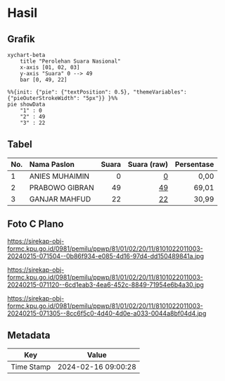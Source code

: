 # Hasil

## Grafik

```mermaid
xychart-beta
    title "Perolehan Suara Nasional"
    x-axis [01, 02, 03]
    y-axis "Suara" 0 --> 49
    bar [0, 49, 22]
```

```mermaid
%%{init: {"pie": {"textPosition": 0.5}, "themeVariables": {"pieOuterStrokeWidth": "5px"}} }%%
pie showData
    "1" : 0
    "2" : 49
    "3" : 22
```

## Tabel

| No. | Nama Paslon    | Suara | Suara (raw) | Persentase |
|:--- |:-------------- | -----:| -----------:| ----------:|
| 1   | ANIES MUHAIMIN | 0     | [0][p-1]    | 0,00       |
| 2   | PRABOWO GIBRAN | 49    | [49][p-2]   | 69,01      |
| 3   | GANJAR MAHFUD  | 22    | [22][p-3]   | 30,99      |


[p-1]: https://github.com/gigit-pemilu/pemilu-2024/blob/main/pilpres/hitung-suara/sub/81-maluku/sub/01-maluku-tengah/sub/02-teon-nila-serua/sub/2011-issu/sub/003-tps/sub/paslon-1.txt
[p-2]: https://github.com/gigit-pemilu/pemilu-2024/blob/main/pilpres/hitung-suara/sub/81-maluku/sub/01-maluku-tengah/sub/02-teon-nila-serua/sub/2011-issu/sub/003-tps/sub/paslon-2.txt
[p-3]: https://github.com/gigit-pemilu/pemilu-2024/blob/main/pilpres/hitung-suara/sub/81-maluku/sub/01-maluku-tengah/sub/02-teon-nila-serua/sub/2011-issu/sub/003-tps/sub/paslon-3.txt

## Foto C Plano

https://sirekap-obj-formc.kpu.go.id/0981/pemilu/ppwp/81/01/02/20/11/8101022011003-20240215-071504--0b86f934-e085-4d16-97d4-dd150489841a.jpg

https://sirekap-obj-formc.kpu.go.id/0981/pemilu/ppwp/81/01/02/20/11/8101022011003-20240215-071120--6cd1eab3-4ea6-452c-8849-71954e6b4a30.jpg

https://sirekap-obj-formc.kpu.go.id/0981/pemilu/ppwp/81/01/02/20/11/8101022011003-20240215-071305--8cc6f5c0-4d40-4d0e-a033-0044a8bf04d4.jpg


## Metadata

| Key        | Value               |
| ---------- | ------------------- |
| Time Stamp | 2024-02-16 09:00:28 |



